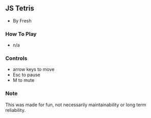 ## JS Tetris
- By Fresh

### How To Play
- n/a

### Controls
- arrow keys to move
- Esc to pause
- M to mute


### Note
This was made for fun, not necessarily maintainability or long term reliability.